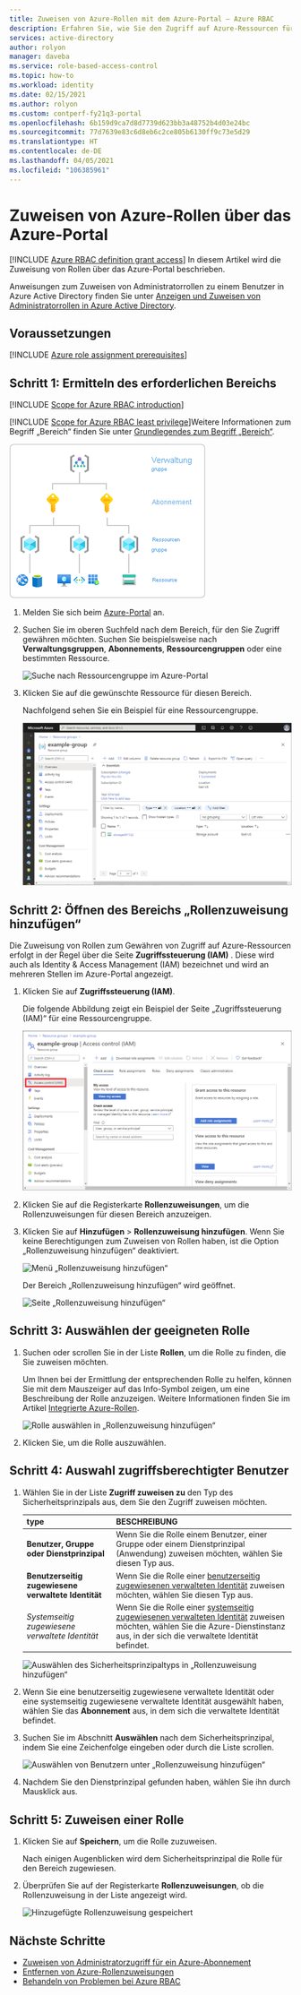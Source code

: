 ```yaml
---
title: Zuweisen von Azure-Rollen mit dem Azure-Portal – Azure RBAC
description: Erfahren Sie, wie Sie den Zugriff auf Azure-Ressourcen für Benutzer, Gruppen, Dienstprinzipale und verwaltete Identitäten über das Azure-Portal mit der rollenbasierten Zugriffssteuerung (Role-Based Access Control, RBAC) verwalten.
services: active-directory
author: rolyon
manager: daveba
ms.service: role-based-access-control
ms.topic: how-to
ms.workload: identity
ms.date: 02/15/2021
ms.author: rolyon
ms.custom: contperf-fy21q3-portal
ms.openlocfilehash: 6b159d9ca7d8d7739d623bb3a48752b4d03e24bc
ms.sourcegitcommit: 77d7639e83c6d8eb6c2ce805b6130ff9c73e5d29
ms.translationtype: HT
ms.contentlocale: de-DE
ms.lasthandoff: 04/05/2021
ms.locfileid: "106385961"
---
```

# <a name="assign-azure-roles-using-the-azure-portal"></a>Zuweisen von Azure-Rollen über das Azure-Portal

[!INCLUDE [Azure RBAC definition grant access](../../includes/role-based-access-control/definition-grant.md)] In diesem Artikel wird die Zuweisung von Rollen über das Azure-Portal beschrieben.

Anweisungen zum Zuweisen von Administratorrollen zu einem Benutzer in Azure Active Directory finden Sie unter [Anzeigen und Zuweisen von Administratorrollen in Azure Active Directory](../active-directory/roles/manage-roles-portal.md).

## <a name="prerequisites"></a>Voraussetzungen

[!INCLUDE [Azure role assignment prerequisites](../../includes/role-based-access-control/prerequisites-role-assignments.md)]

## <a name="step-1-identify-the-needed-scope"></a>Schritt 1: Ermitteln des erforderlichen Bereichs

[!INCLUDE [Scope for Azure RBAC introduction](../../includes/role-based-access-control/scope-intro.md)]

[!INCLUDE [Scope for Azure RBAC least privilege](../../includes/role-based-access-control/scope-least.md)]Weitere Informationen zum Begriff „Bereich“ finden Sie unter [Grundlegendes zum Begriff „Bereich“](scope-overview.md).

![Bereichsebenen für Azure RBAC](../../includes/role-based-access-control/media/scope-levels.png)

1. Melden Sie sich beim [Azure-Portal](https://portal.azure.com) an.

1. Suchen Sie im oberen Suchfeld nach dem Bereich, für den Sie Zugriff gewähren möchten. Suchen Sie beispielsweise nach **Verwaltungsgruppen**, **Abonnements**, **Ressourcengruppen** oder eine bestimmten Ressource.

    ![Suche nach Ressourcengruppe im Azure-Portal](./media/shared/rg-portal-search.png)

1. Klicken Sie auf die gewünschte Ressource für diesen Bereich.

    Nachfolgend sehen Sie ein Beispiel für eine Ressourcengruppe.

    ![Übersicht über Ressourcengruppen](./media/shared/rg-overview.png)

## <a name="step-2-open-the-add-role-assignment-pane"></a>Schritt 2: Öffnen des Bereichs „Rollenzuweisung hinzufügen“

Die Zuweisung von Rollen zum Gewähren von Zugriff auf Azure-Ressourcen erfolgt in der Regel über die Seite **Zugriffssteuerung (IAM)** . Diese wird auch als Identity & Access Management (IAM) bezeichnet und wird an mehreren Stellen im Azure-Portal angezeigt.

1. Klicken Sie auf **Zugriffssteuerung (IAM)**.

    Die folgende Abbildung zeigt ein Beispiel der Seite „Zugriffssteuerung (IAM)“ für eine Ressourcengruppe.

    ![Seite „Zugriffssteuerung (IAM)“ für eine Ressourcengruppe](./media/shared/rg-access-control.png)

1. Klicken Sie auf die Registerkarte **Rollenzuweisungen**, um die Rollenzuweisungen für diesen Bereich anzuzeigen.

1. Klicken Sie auf **Hinzufügen** > **Rollenzuweisung hinzufügen**.
   Wenn Sie keine Berechtigungen zum Zuweisen von Rollen haben, ist die Option „Rollenzuweisung hinzufügen“ deaktiviert.

   ![Menü „Rollenzuweisung hinzufügen“](./media/shared/add-role-assignment-menu.png)

    Der Bereich „Rollenzuweisung hinzufügen“ wird geöffnet.

   ![Seite „Rollenzuweisung hinzufügen“](../../includes/role-based-access-control/media/add-role-assignment-page.png)

## <a name="step-3-select-the-appropriate-role"></a>Schritt 3: Auswählen der geeigneten Rolle

1. Suchen oder scrollen Sie in der Liste **Rollen**, um die Rolle zu finden, die Sie zuweisen möchten.

    Um Ihnen bei der Ermittlung der entsprechenden Rolle zu helfen, können Sie mit dem Mauszeiger auf das Info-Symbol zeigen, um eine Beschreibung der Rolle anzuzeigen. Weitere Informationen finden Sie im Artikel [Integrierte Azure-Rollen](built-in-roles.md).

   ![Rolle auswählen in „Rollenzuweisung hinzufügen“](./media/role-assignments-portal/add-role-assignment-role.png)

1. Klicken Sie, um die Rolle auszuwählen.

## <a name="step-4-select-who-needs-access"></a>Schritt 4: Auswahl zugriffsberechtigter Benutzer

1. Wählen Sie in der Liste **Zugriff zuweisen zu** den Typ des Sicherheitsprinzipals aus, dem Sie den Zugriff zuweisen möchten.

    | type | BESCHREIBUNG |
    | --- | --- |
    | **Benutzer, Gruppe oder Dienstprinzipal** | Wenn Sie die Rolle einem Benutzer, einer Gruppe oder einem Dienstprinzipal (Anwendung) zuweisen möchten, wählen Sie diesen Typ aus. |
    | **Benutzerseitig zugewiesene verwaltete Identität** | Wenn Sie die Rolle einer [benutzerseitig zugewiesenen verwalteten Identität](../active-directory/managed-identities-azure-resources/overview.md) zuweisen möchten, wählen Sie diesen Typ aus. |
    | *Systemseitig zugewiesene verwaltete Identität* | Wenn Sie die Rolle einer [systemseitig zugewiesenen verwalteten Identität](../active-directory/managed-identities-azure-resources/overview.md) zuweisen möchten, wählen Sie die Azure-Dienstinstanz aus, in der sich die verwaltete Identität befindet. |

   ![Auswählen des Sicherheitsprinzipaltyps in „Rollenzuweisung hinzufügen“](./media/role-assignments-portal/add-role-assignment-type.png)

1. Wenn Sie eine benutzerseitig zugewiesene verwaltete Identität oder eine systemseitig zugewiesene verwaltete Identität ausgewählt haben, wählen Sie das **Abonnement** aus, in dem sich die verwaltete Identität befindet.

1. Suchen Sie im Abschnitt **Auswählen** nach dem Sicherheitsprinzipal, indem Sie eine Zeichenfolge eingeben oder durch die Liste scrollen.

   ![Auswählen von Benutzern unter „Rollenzuweisung hinzufügen“](./media/role-assignments-portal/add-role-assignment-user.png)

1. Nachdem Sie den Dienstprinzipal gefunden haben, wählen Sie ihn durch Mausklick aus.

## <a name="step-5-assign-role"></a>Schritt 5: Zuweisen einer Rolle

1. Klicken Sie auf **Speichern**, um die Rolle zuzuweisen.

   Nach einigen Augenblicken wird dem Sicherheitsprinzipal die Rolle für den Bereich zugewiesen.

1. Überprüfen Sie auf der Registerkarte **Rollenzuweisungen**, ob die Rollenzuweisung in der Liste angezeigt wird.

    ![Hinzugefügte Rollenzuweisung gespeichert](./media/role-assignments-portal/rg-role-assignments.png)

## <a name="next-steps"></a>Nächste Schritte

- [Zuweisen von Administratorzugriff für ein Azure-Abonnement](role-assignments-portal-subscription-admin.md)
- [Entfernen von Azure-Rollenzuweisungen](role-assignments-remove.md)
- [Behandeln von Problemen bei Azure RBAC](troubleshooting.md)
